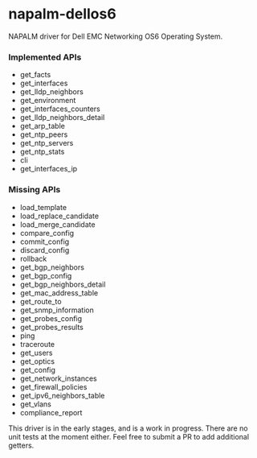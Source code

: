 # napalm-dellos6

NAPALM driver for Dell EMC Networking OS6 Operating System.

### Implemented APIs

* get_facts
* get_interfaces
* get_lldp_neighbors
* get_environment
* get_interfaces_counters
* get_lldp_neighbors_detail
* get_arp_table
* get_ntp_peers
* get_ntp_servers
* get_ntp_stats
* cli
* get_interfaces_ip

### Missing APIs

* load_template
* load_replace_candidate
* load_merge_candidate
* compare_config
* commit_config
* discard_config
* rollback
* get_bgp_neighbors
* get_bgp_config
* get_bgp_neighbors_detail
* get_mac_address_table
* get_route_to
* get_snmp_information
* get_probes_config
* get_probes_results
* ping
* traceroute
* get_users
* get_optics
* get_config
* get_network_instances
* get_firewall_policies
* get_ipv6_neighbors_table
* get_vlans
* compliance_report

This driver is in the early stages, and is a work in progress. There are no unit tests at the moment either. Feel free to submit a PR to add additional getters.

